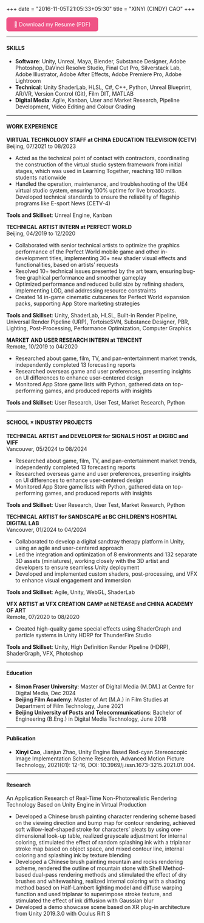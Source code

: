 +++
date = "2016-11-05T21:05:33+05:30"
title = "XINYI (CINDY) CAO"
+++

<a href="/file/Xinyi_Cindy_Cao_Resume.pdf" target="_blank" style="
    display: inline-block;
    background-color: #ef5285;
    color: white;
    padding: 10px 20px;
    border-radius: 6px;
    text-decoration: none;
">
📄 Download my Resume (PDF)
</a>

---

#### SKILLS

* **Software**: Unity, Unreal, Maya, Blender, Substance Designer, Adobe Photoshop, DaVinci Resolve Studio, Final Cut Pro, Silverstack Lab, Adobe Illustrator, Adobe After Effects, Adobe Premiere Pro, Adobe Lightroom
* **Technical**: Unity ShaderLab, HLSL, C#, C++, Python, Unreal Blueprint, AR/VR, Version Control (Git), Film DIT, MATLAB
* **Digital Media**: Agile, Kanban, User and Market Research, Pipeline Development, Video Editing and Colour Grading

---

#### WORK EXPERIENCE

<div style="display: flex; justify-content: space-between; align-items: baseline; flex-wrap: wrap;">
  <span><strong>VIRTUAL TECHNOLOGY STAFF at CHINA EDUCATION TELEVISION (CETV)</strong></span>
  <span>Beijing, 07/2021 to 08/2023</span>
</div>

* Acted as the technical point of contact with contractors, coordinating the construction of the virtual studio system framework from initial stages, which was used in Learning Together, reaching 180 million students nationwide
* Handled the operation, maintenance, and troubleshooting of the UE4 virtual studio system, ensuring 100% uptime for live broadcasts. Developed technical standards to ensure the reliability of flagship programs like E-sport News (CETV-4)

**Tools and Skillset**: Unreal Engine, Kanban

<div style="display: flex; justify-content: space-between; align-items: baseline; flex-wrap: wrap;">
  <span><strong>TECHNICAL ARTIST INTERN at PERFECT WORLD</strong></span>
  <span>Beijing, 04/2019 to 12/2020</span>
</div>

* Collaborated with senior technical artists to optimize the graphics performance of the Perfect World mobile game and other in-development titles, implementing 30+ new shader visual effects and functionalities, based on artists’ requests
* Resolved 10+ technical issues presented by the art team, ensuring bug-free graphical performance and smoother gameplay
* Optimized performance and reduced build size by refining shaders, implementing LOD, and addressing resource constraints
* Created 14 in-game cinematic cutscenes for Perfect World expansion packs, supporting App Store marketing strategies


**Tools and Skillset**: Unity, ShaderLab, HLSL, Built-in Render Pipeline, Universal Render Pipeline (URP), TortoiseSVN, Substance Designer, PBR, Lighting, Post-Processing, Performance Optimization, Computer Graphics

<div style="display: flex; justify-content: space-between; align-items: baseline; flex-wrap: wrap;">
  <span><strong>MARKET AND USER RESEARCH INTERN at TENCENT</strong></span>
  <span>Remote, 10/2019 to 04/2020</span>
</div>

* Researched about game, film, TV, and pan-entertainment market trends, independently completed 13 forecasting reports
* Researched overseas game and user preferences, presenting insights on UI differences to enhance user-centered design
* Monitored App Store game lists with Python, gathered data on top-performing games, and produced reports with insights


**Tools and Skillset**: User Research, User Test, Market Research, Python

---

#### SCHOOL × INDUSTRY PROJECTS

<div style="display: flex; justify-content: space-between; align-items: baseline; flex-wrap: wrap;">
  <span><strong>TECHNICAL ARTIST and DEVELOPER for SIGNALS HOST at DIGIBC and VIFF</strong></span>
  <span>Vancouver, 05/2024 to 08/2024</span>
</div>

* Researched about game, film, TV, and pan-entertainment market trends, independently completed 13 forecasting reports
* Researched overseas game and user preferences, presenting insights on UI differences to enhance user-centered design
* Monitored App Store game lists with Python, gathered data on top-performing games, and produced reports with insights

**Tools and Skillset**: User Research, User Test, Market Research, Python

<div style="display: flex; justify-content: space-between; align-items: baseline; flex-wrap: wrap;">
  <span><strong>TECHNICAL ARTIST for SANDSCAPE at BC CHILDREN’S HOSPITAL DIGITAL LAB</strong></span>
  <span>Vancouver, 01/2024 to 04/2024</span>
</div>

* Collaborated to develop a digital sandtray therapy platform in Unity, using an agile and user-centered approach
* Led the integration and optimization of 8 environments and 132 separate 3D assets (miniatures), working closely with the 3D artist and developers to ensure seamless Unity deployment
* Developed and implemented custom shaders, post-processing, and VFX to enhance visual engagement and immersion

**Tools and Skillset**: Agile, Unity, WebGL, ShaderLab

<div style="display: flex; justify-content: space-between; align-items: baseline; flex-wrap: wrap;">
  <span><strong>VFX ARTIST at VFX CREATION CAMP at NETEASE and CHINA ACADEMY OF ART</strong></span>
  <span>Remote, 07/2020 to 08/2020</span>
</div>

* Created high-quality game special effects using ShaderGraph and particle systems in Unity HDRP for ThunderFire Studio

**Tools and Skillset**: Unity, High Definition Render Pipeline (HDRP), ShaderGraph, VFX, Photoshop

---

#### Education

* **Simon Fraser University**: Master of Digital Media (M.DM.) at Centre for Digital Media, Dec 2024
* **Beijing Film Academy**: Master of Art (M.A.) in Film Studies at Department of Film Technology, June 2021
* **Beijing University of Posts and Telecommunications**: Bachelor of Engineering (B.Eng.) in Digital Media Technology, June 2018

---

#### Publication

* **Xinyi Cao**, Jianjun Zhao, Unity Engine Based Red-cyan Stereoscopic Image Implementation Scheme Research, Advanced Motion Picture Technology, 2021(01): 12-16, DOI: 10.3969/j.issn.1673-3215.2021.01.004.

---

#### Research

An Application Research of Real-Time Non-Photorealistic Rendering Technology Based on Unity Engine in Virtual Production

* Developed a Chinese brush painting character rendering scheme based on the viewing direction and bump map for contour rendering, achieved soft willow-leaf-shaped stroke for characters’ pleats by using one-dimensional look-up table, realized grayscale adjustment for internal coloring, stimulated the effect of random splashing ink with a triplanar stroke map based on object space, and mixed contour line, internal coloring and splashing ink by texture blending
* Developed a Chinese brush painting mountain and rocks rendering scheme, rendered the outline of mountain stone with Shell Method-based dual-pass rendering methods and stimulated the effect of dry brushes and whitewashing, realized internal coloring with a shading method based on Half-Lambert lighting model and diffuse warping function and used triplanar to superimpose stroke texture, and stimulated the effect of ink diffusion with Gaussian blur
* Developed a demo showcase scene based on XR plug-in architecture from Unity 2019.3.0 with Oculus Rift S
